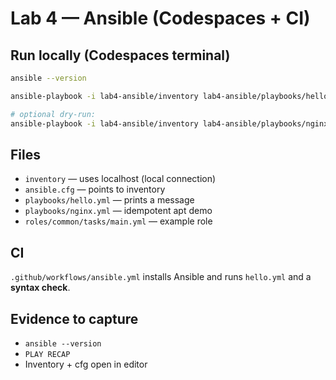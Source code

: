 # Lab 4 — Ansible (Codespaces + CI)

## Run locally (Codespaces terminal)
```bash
ansible --version

ansible-playbook -i lab4-ansible/inventory lab4-ansible/playbooks/hello.yml

# optional dry-run:
ansible-playbook -i lab4-ansible/inventory lab4-ansible/playbooks/nginx.yml --check
```

## Files
- `inventory` — uses localhost (local connection)
- `ansible.cfg` — points to inventory
- `playbooks/hello.yml` — prints a message
- `playbooks/nginx.yml` — idempotent apt demo
- `roles/common/tasks/main.yml` — example role

## CI
`.github/workflows/ansible.yml` installs Ansible and runs `hello.yml` and a **syntax check**.

## Evidence to capture
- `ansible --version`
- `PLAY RECAP`
- Inventory + cfg open in editor
